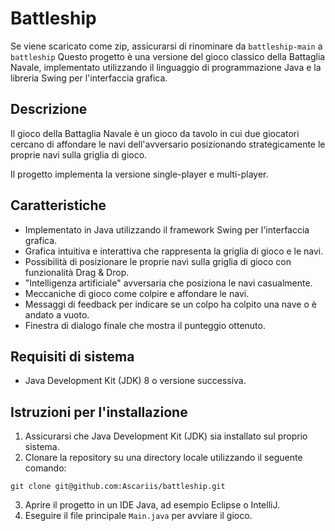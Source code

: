 # Battleship

Se viene scaricato come zip, assicurarsi di rinominare da `battleship-main` a `battleship`
Questo progetto è una versione del gioco classico della Battaglia Navale, implementato utilizzando il linguaggio di programmazione Java e la libreria Swing per l'interfaccia grafica.

## Descrizione

Il gioco della Battaglia Navale è un gioco da tavolo in cui due giocatori cercano di affondare le navi dell'avversario posizionando strategicamente le proprie navi sulla griglia di gioco. 

Il progetto implementa la versione single-player e multi-player.

## Caratteristiche

- Implementato in Java utilizzando il framework Swing per l'interfaccia grafica.
- Grafica intuitiva e interattiva che rappresenta la griglia di gioco e le navi.
- Possibilità di posizionare le proprie navi sulla griglia di gioco con funzionalità Drag & Drop.
- "Intelligenza artificiale" avversaria che posiziona le navi casualmente.
- Meccaniche di gioco come colpire e affondare le navi.
- Messaggi di feedback per indicare se un colpo ha colpito una nave o è andato a vuoto.
- Finestra di dialogo finale che mostra il punteggio ottenuto.

## Requisiti di sistema

- Java Development Kit (JDK) 8 o versione successiva.

## Istruzioni per l'installazione

1. Assicurarsi che Java Development Kit (JDK) sia installato sul proprio sistema.
2. Clonare la repository su una directory locale utilizzando il seguente comando:

`git clone git@github.com:Ascariis/battleship.git`

3. Aprire il progetto in un IDE Java, ad esempio Eclipse o IntelliJ.
4. Eseguire il file principale `Main.java` per avviare il gioco.
